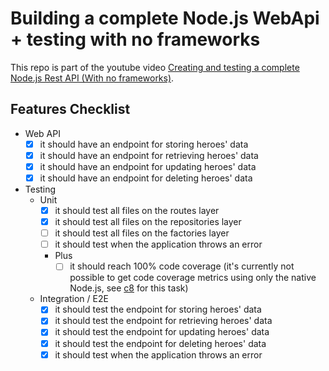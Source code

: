 # Building a complete Node.js WebApi + testing with no frameworks

This repo is part of the youtube video [Creating and testing a complete Node.js Rest API (With no frameworks)](https://www.youtube.com/watch?v=xR4D2bp8_S0&t=71s).

## Features Checklist

- Web API
    - [x] it should have an endpoint for storing heroes' data
    - [x] it should have an endpoint for retrieving heroes' data
    - [x] it should have an endpoint for updating heroes' data
    - [x] it should have an endpoint for deleting heroes' data

- Testing
    - Unit
        - [x] it should test all files on the routes layer
        - [x] it should test all files on the repositories layer
        - [ ] it should test all files on the factories layer
        - [ ] it should test when the application throws an error
        - Plus
          - [ ] it should reach 100% code coverage (it's currently not possible to get code coverage metrics using only the native Node.js, see [c8](https://www.npmjs.com/package/c8) for this task)

    - Integration / E2E
        - [x] it should test the endpoint for storing heroes' data
        - [x] it should test the endpoint for retrieving heroes' data
        - [x] it should test the endpoint for updating heroes' data
        - [x] it should test the endpoint for deleting heroes' data
        - [x] it should test when the application throws an error
